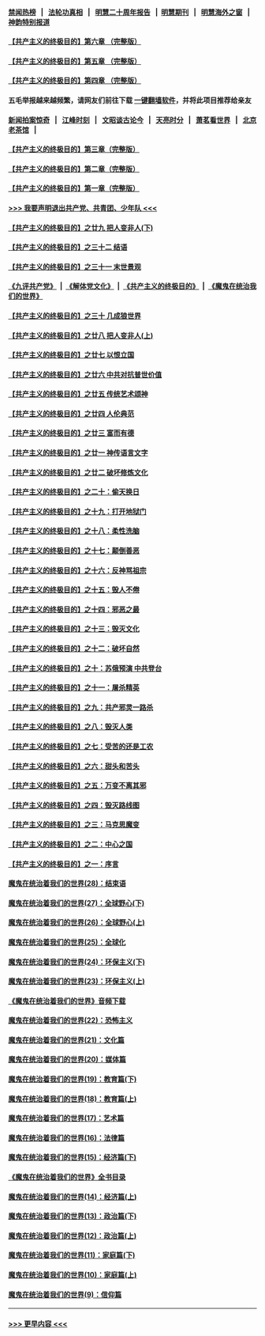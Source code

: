#### [禁闻热榜](热点新闻.md?=0)  &nbsp;&nbsp;|&nbsp;&nbsp; [法轮功真相](https://github.com/gfw-breaker/truth/blob/master/README.md?=0) &nbsp;&nbsp;|&nbsp;&nbsp; [明慧二十周年报告](https://github.com/gfw-breaker/mh-reports/blob/master/README.md?=0) &nbsp;&nbsp;|&nbsp;&nbsp;[明慧期刊](https://github.com/gfw-breaker/mh-qikan) &nbsp;&nbsp;|&nbsp;&nbsp; [明慧海外之窗](https://github.com/gfw-breaker/mh-news/blob/master/README.md?=0) &nbsp;&nbsp;|&nbsp;&nbsp; [神韵特别报道](https://github.com/gfw-breaker/mh-news/blob/master/shenyun.md?=0)
#### [【共产主义的终极目的】第六章 （完整版）](../pages/nsc422/n11428913.md?t=03131902) 
#### [【共产主义的终极目的】第五章 （完整版）](../pages/nsc422/n11428912.md?t=03131902) 
#### [【共产主义的终极目的】第四章 （完整版）](../pages/nsc422/n11428907.md?t=03131902) 
#### 五毛举报越来越频繁，请网友们前往下载 [一键翻墙软件](https://github.com/gfw-breaker/ssr-accounts)，并将此项目推荐给亲友
#### [新闻拍案惊奇](https://github.com/gfw-breaker/banned-news/blob/master/pages/link4.md) &nbsp;&nbsp;|&nbsp;&nbsp; [江峰时刻](https://github.com/gfw-breaker/banned-news/blob/master/pages/link4.md) &nbsp;&nbsp;|&nbsp;&nbsp; [文昭谈古论今](https://github.com/gfw-breaker/banned-news/blob/master/pages/link4.md) &nbsp;&nbsp;|&nbsp;&nbsp; [天亮时分](https://github.com/gfw-breaker/banned-news/blob/master/pages/link4.md) &nbsp;&nbsp;|&nbsp;&nbsp; [萧茗看世界](https://github.com/gfw-breaker/banned-news/blob/master/pages/link4.md) &nbsp;&nbsp;|&nbsp;&nbsp; [北京老茶馆](https://github.com/gfw-breaker/banned-news/blob/master/pages/link4.md) &nbsp;&nbsp;|&nbsp;&nbsp; 
#### [【共产主义的终极目的】第三章（完整版）](../pages/nsc422/n11428848.md?t=03131902) 
#### [【共产主义的终极目的】第二章（完整版）](../pages/nsc422/n11428831.md?t=03131902) 
#### [【共产主义的终极目的】第一章（完整版）](../pages/nsc422/n11417651.md?t=03131902) 
#### [>>> 我要声明退出共产党、共青团、少年队 <<<](https://github.com/begood0513/goodnews/blob/master/quit/letter.md) 
#### [【共产主义的终极目的】之廿九 把人变非人(下)](../pages/nsc422/n11344140.md?t=03131902) 
#### [【共产主义的终极目的】之三十二 结语](../pages/nsc422/n11360535.md?t=03131902) 
#### [【共产主义的终极目的】之三十一 末世景观](../pages/nsc422/n11351129.md?t=03131902) 
#### [《九评共产党》](https://github.com/begood0513/9ping.md/blob/master/README.md) &nbsp;|&nbsp; [《解体党文化》](../../../../jtdwh.md/blob/master/README.md)  &nbsp;|&nbsp; [《共产主义的终极目的》](../../../../gczydzjmd.md/blob/master/README.md) &nbsp;|&nbsp; [《魔鬼在统治我们的世界》](../../../../mgztzwmdsj.md/blob/master/README.md) 
#### [【共产主义的终极目的】之三十 几成狼世界](../pages/nsc422/n11348280.md?t=03131902) 
#### [【共产主义的终极目的】之廿八 把人变非人(上)](../pages/nsc422/n11340492.md?t=03131902) 
#### [【共产主义的终极目的】之廿七 以恨立国](../pages/nsc422/n11336944.md?t=03131902) 
#### [【共产主义的终极目的】之廿六 中共对抗普世价值](../pages/nsc422/n11324785.md?t=03131902) 
#### [【共产主义的终极目的】之廿五 传统艺术颂神](../pages/nsc422/n11296396.md?t=03131902) 
#### [【共产主义的终极目的】之廿四 人伦典范](../pages/nsc422/n11296397.md?t=03131902) 
#### [【共产主义的终极目的】之廿三 富而有德](../pages/nsc422/n11283598.md?t=03131902) 
#### [【共产主义的终极目的】之廿一 神传语言文字](../pages/nsc422/n11263265.md?t=03131902) 
#### [【共产主义的终极目的】之廿二 破坏修炼文化](../pages/nsc422/n11245728.md?t=03131902) 
#### [【共产主义的终极目的】之二十：偷天换日](../pages/nsc422/n11238846.md?t=03131902) 
#### [【共产主义的终极目的】之十九：打开地狱门](../pages/nsc422/n11206376.md?t=03131902) 
#### [【共产主义的终极目的】之十八：柔性洗脑](../pages/nsc422/n11199994.md?t=03131902) 
#### [【共产主义的终极目的】之十七：颠倒善恶](../pages/nsc422/n11179782.md?t=03131902) 
#### [【共产主义的终极目的】之十六：反神骂祖宗](../pages/nsc422/n11166798.md?t=03131902) 
#### [【共产主义的终极目的】之十五：毁人不倦](../pages/nsc422/n11166792.md?t=03131902) 
#### [【共产主义的终极目的】之十四：邪恶之最](../pages/nsc422/n11150249.md?t=03131902) 
#### [【共产主义的终极目的】之十三：毁灭文化](../pages/nsc422/n11135227.md?t=03131902) 
#### [【共产主义的终极目的】之十二：破坏自然](../pages/nsc422/n11135214.md?t=03131902) 
#### [【共产主义的终极目的】之十：苏俄预演 中共登台](../pages/nsc422/n11118424.md?t=03131902) 
#### [【共产主义的终极目的】之十一：屠杀精英](../pages/nsc422/n11118442.md?t=03131902) 
#### [【共产主义的终极目的】之九：共产邪灵一路杀](../pages/nsc422/n11114139.md?t=03131902) 
#### [【共产主义的终极目的】之八：毁灭人类](../pages/nsc422/n11108503.md?t=03131902) 
#### [【共产主义的终极目的】之七：受苦的还是工农](../pages/nsc422/n11101809.md?t=03131902) 
#### [【共产主义的终极目的】之六：甜头和苦头](../pages/nsc422/n11096971.md?t=03131902) 
#### [【共产主义的终极目的】之五：万变不离其邪](../pages/nsc422/n11091285.md?t=03131902) 
#### [【共产主义的终极目的】之四：毁灭路线图](../pages/nsc422/n11086284.md?t=03131902) 
#### [【共产主义的终极目的】之三：马克思魔变](../pages/nsc422/n11061941.md?t=03131902) 
#### [【共产主义的终极目的】之二：中心之国](../pages/nsc422/n11047728.md?t=03131902) 
#### [【共产主义的终极目的】之一：序言](../pages/nsc422/n11086077.md?t=03131902) 
#### [魔鬼在统治着我们的世界(28)：结束语](../pages/nsc422/n10936246.md?t=03131902) 
#### [魔鬼在统治着我们的世界(27)：全球野心(下)](../pages/nsc422/n10928319.md?t=03131902) 
#### [魔鬼在统治着我们的世界(26)：全球野心(上)](../pages/nsc422/n10900318.md?t=03131902) 
#### [魔鬼在统治着我们的世界(25)：全球化](../pages/nsc422/n10788205.md?t=03131902) 
#### [魔鬼在统治着我们的世界(24)：环保主义(下)](../pages/nsc422/n10695307.md?t=03131902) 
#### [魔鬼在统治着我们的世界(23)：环保主义(上)](../pages/nsc422/n10688613.md?t=03131902) 
#### [《魔鬼在统治着我们的世界》音频下载](../pages/nsc422/n10635553.md?t=03131902) 
#### [魔鬼在统治着我们的世界(22)：恐怖主义](../pages/nsc422/n10614727.md?t=03131902) 
#### [魔鬼在统治着我们的世界(21)：文化篇](../pages/nsc422/n10597706.md?t=03131902) 
#### [魔鬼在统治着我们的世界(20)：媒体篇](../pages/nsc422/n10586579.md?t=03131902) 
#### [魔鬼在统治着我们的世界(19)：教育篇(下)](../pages/nsc422/n10564808.md?t=03131902) 
#### [魔鬼在统治着我们的世界(18)：教育篇(上)](../pages/nsc422/n10526970.md?t=03131902) 
#### [魔鬼在统治着我们的世界(17)：艺术篇](../pages/nsc422/n10499093.md?t=03131902) 
#### [魔鬼在统治着我们的世界(16)：法律篇](../pages/nsc422/n10485969.md?t=03131902) 
#### [魔鬼在统治着我们的世界(15)：经济篇(下)](../pages/nsc422/n10469975.md?t=03131902) 
#### [《魔鬼在统治着我们的世界》全书目录](../pages/nsc422/n10464261.md?t=03131902) 
#### [魔鬼在统治着我们的世界(14)：经济篇(上)](../pages/nsc422/n10457370.md?t=03131902) 
#### [魔鬼在统治着我们的世界(13)：政治篇(下)](../pages/nsc422/n10448270.md?t=03131902) 
#### [魔鬼在统治着我们的世界(12)：政治篇(上)](../pages/nsc422/n10444576.md?t=03131902) 
#### [魔鬼在统治着我们的世界(11)：家庭篇(下)](../pages/nsc422/n10440961.md?t=03131902) 
#### [魔鬼在统治着我们的世界(10)：家庭篇(上)](../pages/nsc422/n10435448.md?t=03131902) 
#### [魔鬼在统治着我们的世界(9)：信仰篇](../pages/nsc422/n10432159.md?t=03131902) 

----
#### [ >>> 更早内容 <<< ](../indexes/nsc422-earlier.md)
